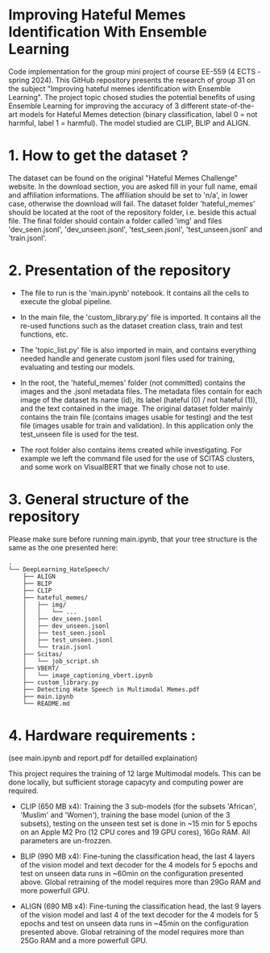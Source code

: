 # Improving Hateful Memes Identification With Ensemble Learning

Code implementation for the group mini project of course EE-559 (4 ECTS - spring 2024).
This GitHub repository presents the research of group 31 on the subject "Improving hateful memes identification with Ensemble Learning". The project topic chosed studies the potential benefits of using Ensemble Learning for improving the accuracy of 3 different state-of-the-art models for Hateful Memes detection (binary classification, label 0 = not harmful, label 1 = harmful). The model studied are CLIP, BLIP and ALIGN.


# 1. How to get the dataset ?
The dataset can be found on the original "Hateful Memes Challenge" website. In the download section, you are asked fill in your full name, email and affiliation informations.
The affiliation should be set to 'n/a', in lower case, otherwise the download will fail.
The dataset folder 'hateful_memes' should be located at the root of the repository folder, i.e. beside this actual file.
The final folder should contain a folder called 'img' and files 'dev_seen.jsonl', 'dev_unseen.jsonl', 'test_seen.jsonl', 'test_unseen.jsonl' and 'train.jsonl'.

# 2. Presentation of the repository
- The file to run is the 'main.ipynb' notebook. It contains all the cells to execute the global pipeline.
- In the main file, the 'custom_library.py' file is imported. It contains all the re-used functions such as the dataset creation class, train and test functions, etc.
- The 'topic_list.py' file is also imported in main, and contains everything needed handle and generate custom jsonl files used for training, evaluating and testing our models.
- In the root, the 'hateful_memes' folder (not committed) contains the images and the .jsonl metadata files. The metadata files contain for each image of the dataset its name (id), its label (hateful (0) / not hateful (1)), and the text contained in the image. The original dataset folder mainly contains the train file (contains images usable for testing) and the test file (images usable for train and validation). In this application only the test_unseen file is used for the test.

- The root folder also contains items created while investigating. For example we left the command file used for the use of SCITAS clusters, and some work on VisualBERT that we finally chose not to use.

# 3. General structure of the repository

Please make sure before running main.ipynb, that your tree structure is the same as the one presented here:

```code
.
└── DeepLearning_HateSpeech/
    ├── ALIGN
    ├── BLIP
    ├── CLIP
    ├── hateful_memes/
    │   ├── img/
    │   │   └── ...
    │   ├── dev_seen.jsonl
    │   ├── dev_unseen.jsonl
    │   ├── test_seen.jsonl
    │   ├── test_unseen.jsonl
    │   └── train.jsonl
    ├── Scitas/
    │   └── job_script.sh
    ├── VBERT/
    │   └── image_captioning_vbert.ipynb
    ├── custom_library.py
    ├── Detecting Hate Speech in Multimodal Memes.pdf
    ├── main.ipynb
    └── README.md
```

# 4. Hardware requirements :

(see main.ipynb and report.pdf for detailled explaination)

This project requires the training of 12 large Multimodal models. This can be done locally, but sufficient storage capacyty and computing power are required.

- CLIP (650 MB x4):  Training the 3 sub-models (for the subsets 'African', 'Muslim' and 'Women'), training the base model (union of the 3 subsets), testing on the unseen test set is done in ~15 min for 5 epochs on an Apple M2 Pro (12 CPU cores and 19 GPU cores), 16Go RAM. All parameters are un-frozzen.

- BLIP  (990 MB x4):  Fine-tuning the classification head, the last 4 layers of the vision model and text decoder for the 4 models for 5 epochs and test on unseen data runs in ~60min on the configuration presented above. Global retraining of the model requires more than 29Go RAM and more powerfull GPU.

- ALIGN (690 MB x4):  Fine-tuning the classification head, the last 9 layers of the vision model and last 4 of the text decoder for the 4 models for 5 epochs and test on unseen data runs in ~45min on the configuration presented above. Global retraining of the model requires more than 25Go RAM and a more powerfull GPU.